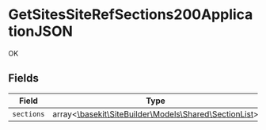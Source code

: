 # GetSitesSiteRefSections200ApplicationJSON

OK


## Fields

| Field                                                                                       | Type                                                                                        | Required                                                                                    | Description                                                                                 |
| ------------------------------------------------------------------------------------------- | ------------------------------------------------------------------------------------------- | ------------------------------------------------------------------------------------------- | ------------------------------------------------------------------------------------------- |
| `sections`                                                                                  | array<[\basekit\SiteBuilder\Models\Shared\SectionList](../../models/shared/SectionList.md)> | :heavy_minus_sign:                                                                          | N/A                                                                                         |